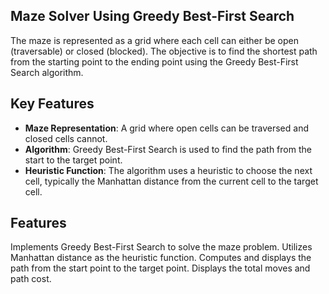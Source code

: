 ## Maze Solver Using Greedy Best-First Search

The maze is represented as a grid where each cell can either be open (traversable) or closed (blocked). The objective is to find the shortest path from the starting point to the ending point using the Greedy Best-First Search algorithm.


## Key Features

- **Maze Representation**: A grid where open cells can be traversed and closed cells cannot.
- **Algorithm**: Greedy Best-First Search is used to find the path from the start to the target point.
- **Heuristic Function**: The algorithm uses a heuristic to choose the next cell, typically the Manhattan distance from the current cell to the target cell.


## Features
Implements Greedy Best-First Search to solve the maze problem.
Utilizes Manhattan distance as the heuristic function.
Computes and displays the path from the start point to the target point.
Displays the total moves and path cost.
